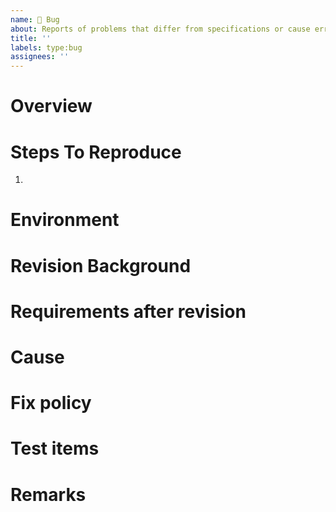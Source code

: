```yaml
---
name: 🐞 Bug
about: Reports of problems that differ from specifications or cause errors
title: ''
labels: type:bug
assignees: ''
---
```


# Overview <!-- when/where/what kind of problems are occurring -->

# Steps To Reproduce

1.

# Environment <!-- e.g. os and python, node, npm versions etc -->

# Revision Background <!-- why you need to fix it -->

# Requirements after revision <!-- what behavior to expect after the fix -->

# Cause <!-- even if you don't know the cause clearly, write it down if there is anything that looks suspicious. -->

# Fix policy <!-- how to fix -->

# Test items <!-- how to check if the bug has been fixed -->

# Remarks <!-- links, references etc -->

<!-- You don't have to fill in all the blanks, but write the necessary information clearly. -->
